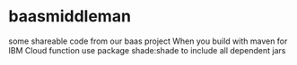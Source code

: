 # baasmiddleman
some shareable code from our baas project 
When you build with maven for IBM Cloud function use
package shade:shade
to include all dependent jars